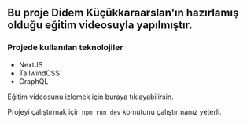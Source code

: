 ## Bu proje Didem Küçükkaraarslan'ın hazırlamış olduğu eğitim videosuyla yapılmıştır. ##

### Projede kullanılan teknolojiler ###

- NextJS
- TailwindCSS
- GraphQL

Eğitim videosunu izlemek için [buraya](https://youtu.be/YWMpga5Ax7A) tıklayabilirsin.

Projeyi çalıştırmak için `npm run dev` komutunu çalıştırmanız yeterli.
